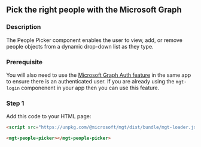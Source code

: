 <div id="headerDiv">

## Pick the right people with the Microsoft Graph


</div>

<div id="contentContainer">
<div id="leftSide">
  
### Description
The People Picker component enables the user to view, add, or remove people objects from a dynamic drop-down list as they type.

### Prerequisite
You will also need to use the [Microsoft Graph Auth feature](https://pwabuilder-site-dev.azurewebsites.net/feature/Microsoft%20Graph%20Authentication) in the same app to ensure there is an authenticated user. If you are already using the `mgt-login` componenent in your app then you can use this feature.


</div>

<div id="rightSide">

### Step 1

Add this code to your HTML page: 

<div class="codeBlockHeader">
  <copy-button codeurl="https://raw.githubusercontent.com/pwa-builder/pwabuilder-snippits/demo/graphPeoplePicker/graphPeoplePicker.html">
  </copy-button>
</div>

<div class="codeBlock">
 
```html
<script src="https://unpkg.com/@microsoft/mgt/dist/bundle/mgt-loader.js"></script>

<mgt-people-picker></mgt-people-picker>
```

</div>


</div>

